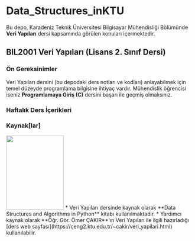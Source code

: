 # Data_Structures_inKTU
Bu depo, Karadeniz Teknik Üniversitesi Bilgisayar Mühendisliği Bölümünde **Veri Yapıları** dersi kapsamında görülen konuları içermektedir.

## BIL2001 Veri Yapıları (Lisans 2. Sınıf Dersi)
### Ön Gereksinimler
Veri Yapıları dersini (bu depodaki ders notları ve kodları) anlayabilmek için temel düzeyde programlama bilgisine ihtiyaç vardır. Mühendislik öğrencisi iseniz **Programlamaya Giriş (C)** dersini başarı ile geçmiş olmalısınız.

### Haftalık Ders İçerikleri

### Kaynak[lar]
<img src="https://images-na.ssl-images-amazon.com/images/I/61KBExHOcRL._SX379_BO1,204,203,200_.jpg" width="156" height="200">
* Veri Yapıları dersinde kaynak olarak **Data Structures and Algorithms in Python** kitabı kullanılmaktadır.
* Yardımcı kaynak olarak **Öğr. Gör. Ömer ÇAKIR**'ın Veri Yapıları ile ilgili hazırladığı [ders web sayfası](https://ceng2.ktu.edu.tr/~cakir/veri_yapilari.html) kullanılabilir.
